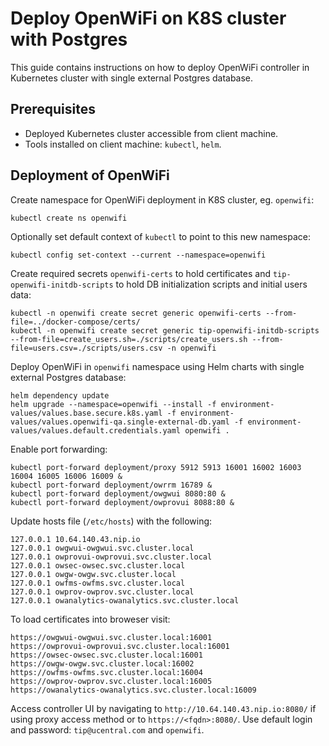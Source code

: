 # Deploy OpenWiFi on K8S cluster with Postgres

This guide contains instructions on how to deploy OpenWiFi controller in Kubernetes cluster with single external Postgres database.

## Prerequisites

- Deployed Kubernetes cluster accessible from client machine.
- Tools installed on client machine: `kubectl`, `helm`.

## Deployment of OpenWiFi

Create namespace for OpenWiFi deployment in K8S cluster, eg. `openwifi`:

```
kubectl create ns openwifi
```

Optionally set default context of `kubectl` to point to this new namespace:

```
kubectl config set-context --current --namespace=openwifi
```

Create required secrets `openwifi-certs` to hold certificates and  `tip-openwifi-initdb-scripts` to hold DB initialization scripts and initial users data:

```
kubectl -n openwifi create secret generic openwifi-certs --from-file=../docker-compose/certs/
kubectl -n openwifi create secret generic tip-openwifi-initdb-scripts --from-file=create_users.sh=./scripts/create_users.sh --from-file=users.csv=./scripts/users.csv -n openwifi
```

Deploy OpenWiFi in `openwifi` namespace using Helm charts with single external Postgres database:

```
helm dependency update
helm upgrade --namespace=openwifi --install -f environment-values/values.base.secure.k8s.yaml -f environment-values/values.openwifi-qa.single-external-db.yaml -f environment-values/values.default.credentials.yaml openwifi .
```


Enable port forwarding:

```
kubectl port-forward deployment/proxy 5912 5913 16001 16002 16003 16004 16005 16006 16009 &
kubectl port-forward deployment/owrrm 16789 &
kubectl port-forward deployment/owgwui 8080:80 &
kubectl port-forward deployment/owprovui 8088:80 &
```

Update hosts file (`/etc/hosts`) with the following:

```
127.0.0.1 10.64.140.43.nip.io
127.0.0.1 owgwui-owgwui.svc.cluster.local
127.0.0.1 owprovui-owprovui.svc.cluster.local
127.0.0.1 owsec-owsec.svc.cluster.local
127.0.0.1 owgw-owgw.svc.cluster.local
127.0.0.1 owfms-owfms.svc.cluster.local
127.0.0.1 owprov-owprov.svc.cluster.local
127.0.0.1 owanalytics-owanalytics.svc.cluster.local
```

To load certificates into broweser visit:

```
https://owgwui-owgwui.svc.cluster.local:16001
https://owprovui-owprovui.svc.cluster.local:16001
https://owsec-owsec.svc.cluster.local:16001
https://owgw-owgw.svc.cluster.local:16002
https://owfms-owfms.svc.cluster.local:16004
https://owprov-owprov.svc.cluster.local:16005
https://owanalytics-owanalytics.svc.cluster.local:16009
```

Access controller UI by navigating to `http://10.64.140.43.nip.io:8080/` if using proxy access method or to `https://<fqdn>:8080/`. Use default login and password: `tip@ucentral.com` and `openwifi`.
